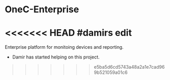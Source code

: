# OneC-Enterprise

<<<<<<< HEAD
#damirs edit
=======
Enterprise platform for monitoing devices and reporting. 

- Damir has started helping on this project.
>>>>>>> e5ba5d6cd5743a48a2a1e7cad969b521059a01c6
